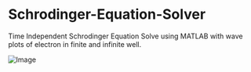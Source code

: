 # Schrodinger-Equation-Solver
Time Independent Schrodinger Equation Solve using MATLAB with wave plots of electron in finite and infinite well.

![Image](https://github.com/user-attachments/assets/1b0442fa-fe79-4f3a-bfcb-c39c32c59b96)
